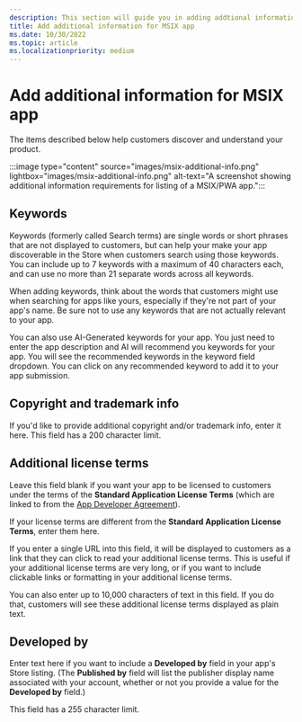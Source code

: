 ```yaml
---
description: This section will guide you in adding addtional information like seacrh terms, copyright info to your MSIX app's store listing.
title: Add additional information for MSIX app
ms.date: 10/30/2022
ms.topic: article
ms.localizationpriority: medium
---
```


# Add additional information for MSIX app

The items described below help customers discover and understand your product.

:::image type="content" source="images/msix-additional-info.png" lightbox="images/msix-additional-info.png" alt-text="A screenshot showing additional information requirements for listing of a MSIX/PWA app.":::

## Keywords

Keywords (formerly called Search terms) are single words or short phrases that are not displayed to customers, but can help your make your app discoverable in the Store when customers search using those keywords. You can include up to 7 keywords with a maximum of 40 characters each, and can use no more than 21 separate words across all keywords.

When adding keywords, think about the words that customers might use when searching for apps like yours, especially if they're not part of your app's name. Be sure not to use any keywords that are not actually relevant to your app.

You can also use AI-Generated keywords for your app. You just need to enter the app description and AI will recommend you keywords for your app. You will see the recommended keywords in the keyword field dropdown. You can click on any recommended keyword to add it to your app submission.

## Copyright and trademark info

If you'd like to provide additional copyright and/or trademark info, enter it here. This field has a 200 character limit.

## Additional license terms

Leave this field blank if you want your app to be licensed to customers under the terms of the **Standard Application License Terms** (which are linked to from the [App Developer Agreement](/legal/windows/agreements/app-developer-agreement)).

If your license terms are different from the **Standard Application License Terms**, enter them here.

If you enter a single URL into this field, it will be displayed to customers as a link that they can click to read your additional license terms. This is useful if your additional license terms are very long, or if you want to include clickable links or formatting in your additional license terms.

You can also enter up to 10,000 characters of text in this field. If you do that, customers will see these additional license terms displayed as plain text.

## Developed by

Enter text here if you want to include a **Developed by** field in your app's Store listing. (The **Published by** field will list the publisher display name associated with your account, whether or not you provide a value for the **Developed by** field.)

This field has a 255 character limit.

